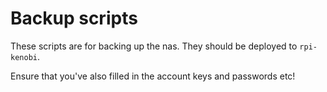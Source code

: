 # Backup scripts

These scripts are for backing up the nas. They should be deployed to `rpi-kenobi`.

Ensure that you've also filled in the account keys and passwords etc!
